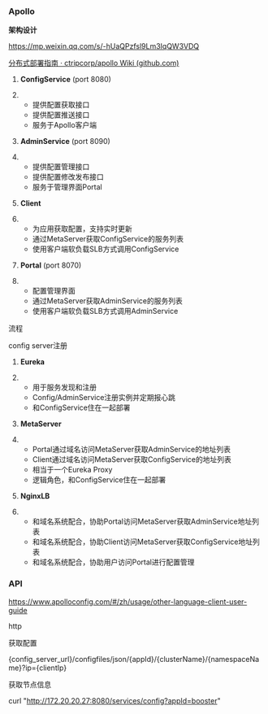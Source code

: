 

### Apollo

**架构设计**

https://mp.weixin.qq.com/s/-hUaQPzfsl9Lm3IqQW3VDQ

[分布式部署指南 · ctripcorp/apollo Wiki (github.com)](https://github.com/ctripcorp/apollo/wiki/分布式部署指南)

1. **ConfigService** (port 8080)

2. - 提供配置获取接口
   - 提供配置推送接口
   - 服务于Apollo客户端

3. **AdminService** (port 8090)

4. - 提供配置管理接口
   - 提供配置修改发布接口
   - 服务于管理界面Portal

5. **Client**

6. - 为应用获取配置，支持实时更新
   - 通过MetaServer获取ConfigService的服务列表
   - 使用客户端软负载SLB方式调用ConfigService

7. **Portal** (port 8070)

8. - 配置管理界面
   - 通过MetaServer获取AdminService的服务列表
   - 使用客户端软负载SLB方式调用AdminService



流程

config server注册





1. **Eureka**

2. - 用于服务发现和注册
   - Config/AdminService注册实例并定期报心跳
   - 和ConfigService住在一起部署

3. **MetaServer**

4. - Portal通过域名访问MetaServer获取AdminService的地址列表
   - Client通过域名访问MetaServer获取ConfigService的地址列表
   - 相当于一个Eureka Proxy
   - 逻辑角色，和ConfigService住在一起部署

5. **NginxLB**

6. - 和域名系统配合，协助Portal访问MetaServer获取AdminService地址列表
   - 和域名系统配合，协助Client访问MetaServer获取ConfigService地址列表
   - 和域名系统配合，协助用户访问Portal进行配置管理









### API

https://www.apolloconfig.com/#/zh/usage/other-language-client-user-guide

http

获取配置

 {config_server_url}/configfiles/json/{appId}/{clusterName}/{namespaceName}?ip={clientIp}



获取节点信息

curl "http://172.20.20.27:8080/services/config?appId=booster"